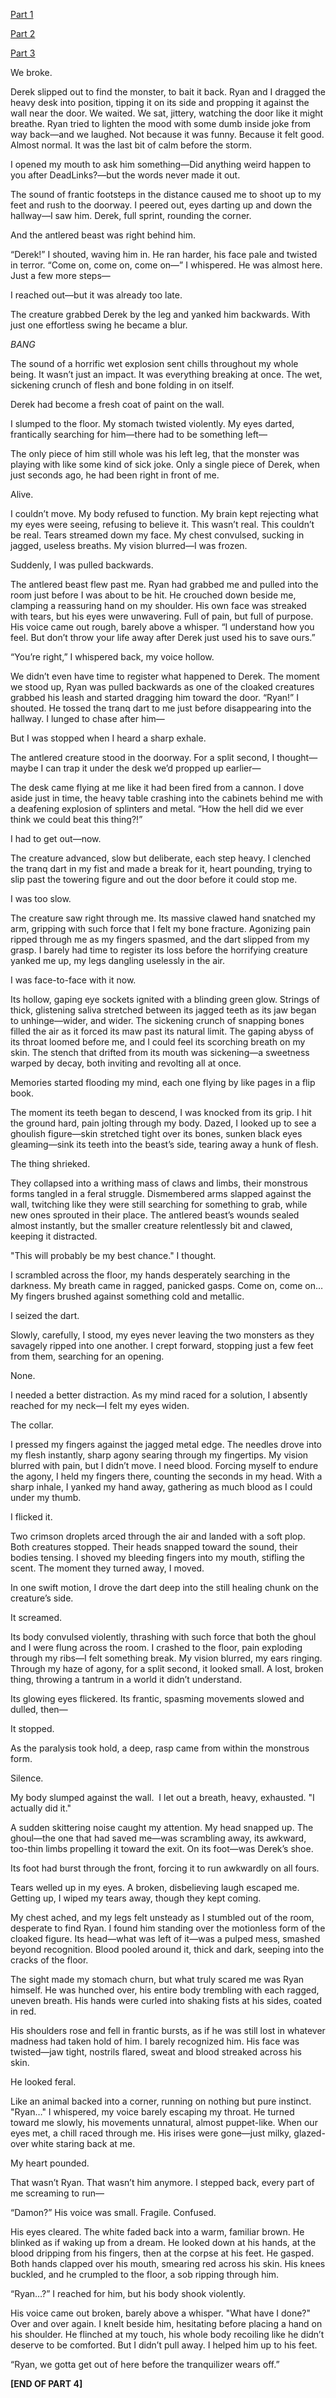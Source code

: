 [Part 1](https://www.reddit.com/r/nosleep/comments/1kat35c/does_anyone_remember_wwwdeadlinkscom_part_1/?utm_source=share&utm_medium=web3x&utm_name=web3xcss&utm_term=1&utm_content=share_button)

[Part 2](https://www.reddit.com/r/nosleep/comments/1kbm5ls/does_anyone_remember_wwwdeadlinkscom_part_2/)

[Part 3](https://www.reddit.com/r/nosleep/comments/1kcega7/does_anyone_remember_wwwdeadlinkscom_part_3/)

We broke. 

Derek slipped out to find the monster, to bait it back. Ryan and I dragged the heavy desk into position, tipping it on its side and propping it against the wall near the door. We waited. We sat, jittery, watching the door like it might breathe. Ryan tried to lighten the mood with some dumb inside joke from way back—and we laughed. Not because it was funny. Because it felt good. Almost normal. It was the last bit of calm before the storm.

I opened my mouth to ask him something—Did anything weird happen to you after DeadLinks?—but the words never made it out.

The sound of frantic footsteps in the distance caused me to shoot up to my feet and rush to the doorway. I peered out, eyes darting up and down the hallway—I saw him. Derek, full sprint, rounding the corner.

And the antlered beast was right behind him.

“Derek!” I shouted, waving him in. He ran harder, his face pale and twisted in terror. “Come on, come on, come on—” I whispered. He was almost here. Just a few more steps—

I reached out—but it was already too late.

The creature grabbed Derek by the leg and yanked him backwards. With just one effortless swing he became a blur.

*BANG*

The sound of a horrific wet explosion sent chills throughout my whole being. It wasn’t just an impact. It was everything breaking at once. The wet, sickening crunch of flesh and bone folding in on itself. 

Derek had become a fresh coat of paint on the wall.

I slumped to the floor. My stomach twisted violently. My eyes darted, frantically searching for him—there had to be something left—

The only piece of him still whole was his left leg, that the monster was playing with like some kind of sick joke. Only a single piece of Derek, when just seconds ago, he had been right in front of me. 

Alive. 

I couldn’t move. My body refused to function. My brain kept rejecting what my eyes were seeing, refusing to believe it. This wasn’t real. This couldn’t be real. Tears streamed down my face. My chest convulsed, sucking in jagged, useless breaths. My vision blurred—I was frozen. 

Suddenly, I was pulled backwards. 

The antlered beast flew past me. Ryan had grabbed me and pulled into the room just before I was about to be hit. He crouched down beside me, clamping a reassuring hand on my shoulder. His own face was streaked with tears, but his eyes were unwavering. Full of pain, but full of purpose. His voice came out rough, barely above a whisper. “I understand how you feel. But don’t throw your life away after Derek just used his to save ours.”

“You’re right,” I whispered back, my voice hollow.

We didn’t even have time to register what happened to Derek. The moment we stood up, Ryan was pulled backwards as one of the cloaked creatures grabbed his leash and started dragging him toward the door. “Ryan!” I shouted. He tossed the tranq dart to me just before disappearing into the hallway. I lunged to chase after him—

But I was stopped when I heard a sharp exhale.

The antlered creature stood in the doorway. For a split second, I thought—maybe I can trap it under the desk we’d propped up earlier—

The desk came flying at me like it had been fired from a cannon. I dove aside just in time, the heavy table crashing into the cabinets behind me with a deafening explosion of splinters and metal. “How the hell did we ever think we could beat this thing?!”

I had to get out—now.

The creature advanced, slow but deliberate, each step heavy. I clenched the tranq dart in my fist and made a break for it, heart pounding, trying to slip past the towering figure and out the door before it could stop me.

I was too slow.

The creature saw right through me. Its massive clawed hand snatched my arm, gripping with such force that I felt my bone fracture. Agonizing pain ripped through me as my fingers spasmed, and the dart slipped from my grasp. I barely had time to register its loss before the horrifying creature yanked me up, my legs dangling uselessly in the air.

I was face-to-face with it now.

Its hollow, gaping eye sockets ignited with a blinding green glow. Strings of thick, glistening saliva stretched between its jagged teeth as its jaw began to unhinge—wider, and wider. The sickening crunch of snapping bones filled the air as it forced its maw past its natural limit. The gaping abyss of its throat loomed before me, and I could feel its scorching breath on my skin. The stench that drifted from its mouth was sickening—a sweetness warped by decay, both inviting and revolting all at once.

Memories started flooding my mind, each one flying by like pages in a flip book. 

The moment its teeth began to descend, I was knocked from its grip. I hit the ground hard, pain jolting through my body. Dazed, I looked up to see a ghoulish figure—skin stretched tight over its bones, sunken black eyes gleaming—sink its teeth into the beast’s side, tearing away a hunk of flesh.

The thing shrieked.

They collapsed into a writhing mass of claws and limbs, their monstrous forms tangled in a feral struggle. Dismembered arms slapped against the wall, twitching like they were still searching for something to grab, while new ones sprouted in their place. The antlered beast’s wounds sealed almost instantly, but the smaller creature relentlessly bit and clawed, keeping it distracted.

"This will probably be my best chance." I thought.

I scrambled across the floor, my hands desperately searching in the darkness. My breath came in ragged, panicked gasps. Come on, come on… My fingers brushed against something cold and metallic.

I seized the dart.

Slowly, carefully, I stood, my eyes never leaving the two monsters as they savagely ripped into one another. I crept forward, stopping just a few feet from them, searching for an opening. 

None. 

I needed a better distraction. As my mind raced for a solution, I absently reached for my neck—I felt my eyes widen.

The collar.

I pressed my fingers against the jagged metal edge. The needles drove into my flesh instantly, sharp agony searing through my fingertips. My vision blurred with pain, but I didn’t move. I need blood. Forcing myself to endure the agony, I held my fingers there, counting the seconds in my head. With a sharp inhale, I yanked my hand away, gathering as much blood as I could under my thumb.

I flicked it.

Two crimson droplets arced through the air and landed with a soft plop. Both creatures stopped. Their heads snapped toward the sound, their bodies tensing. I shoved my bleeding fingers into my mouth, stifling the scent. The moment they turned away, I moved.

In one swift motion, I drove the dart deep into the still healing chunk on the creature’s side.

It screamed.

Its body convulsed violently, thrashing with such force that both the ghoul and I were flung across the room. I crashed to the floor, pain exploding through my ribs—I felt something break. My vision blurred, my ears ringing. Through my haze of agony, for a split second, it looked small. A lost, broken thing, throwing a tantrum in a world it didn’t understand.

Its glowing eyes flickered. Its frantic, spasming movements slowed and dulled, then—

It stopped.

As the paralysis took hold, a deep, rasp came from within the monstrous form.

Silence.

My body slumped against the wall.  I let out a breath, heavy, exhausted. "I actually did it."

A sudden skittering noise caught my attention. My head snapped up. The ghoul—the one that had saved me—was scrambling away, its awkward, too-thin limbs propelling it toward the exit. On its foot—was Derek’s shoe.

Its foot had burst through the front, forcing it to run awkwardly on all fours.

Tears welled up in my eyes. A broken, disbelieving laugh escaped me. Getting up, I wiped my tears away, though they kept coming. 

My chest ached, and my legs felt unsteady as I stumbled out of the room, desperate to find Ryan. I found him standing over the motionless form of the cloaked figure. Its head—what was left of it—was a pulped mess, smashed beyond recognition. Blood pooled around it, thick and dark, seeping into the cracks of the floor. 

The sight made my stomach churn, but what truly scared me was Ryan himself. He was hunched over, his entire body trembling with each ragged, uneven breath. His hands were curled into shaking fists at his sides, coated in red. 

His shoulders rose and fell in frantic bursts, as if he was still lost in whatever madness had taken hold of him. I barely recognized him. His face was twisted—jaw tight, nostrils flared, sweat and blood streaked across his skin. 

He looked feral. 

Like an animal backed into a corner, running on nothing but pure instinct. "Ryan…" I whispered, my voice barely escaping my throat. He turned toward me slowly, his movements unnatural, almost puppet-like. When our eyes met, a chill raced through me. His irises were gone—just milky, glazed-over white staring back at me. 

My heart pounded. 

That wasn’t Ryan. That wasn’t him anymore. I stepped back, every part of me screaming to run—

“Damon?” His voice was small. Fragile. Confused.

His eyes cleared. The white faded back into a warm, familiar brown. He blinked as if waking up from a dream. He looked down at his hands, at the blood dripping from his fingers, then at the corpse at his feet. He gasped. Both hands clapped over his mouth, smearing red across his skin. His knees buckled, and he crumpled to the floor, a sob ripping through him.

“Ryan…?” I reached for him, but his body shook violently.

His voice came out broken, barely above a whisper. "What have I done?" Over and over again. I knelt beside him, hesitating before placing a hand on his shoulder. He flinched at my touch, his whole body recoiling like he didn’t deserve to be comforted. But I didn’t pull away. I helped him up to his feet. 

“Ryan, we gotta get out of here before the tranquilizer wears off.” 

**\[END OF PART 4\]**